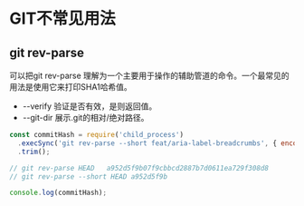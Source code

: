 # GIT不常见用法

## git rev-parse

可以把git rev-parse 理解为一个主要用于操作的辅助管道的命令。一个最常见的用法是使用它来打印SHA1哈希值。

- --verify 验证是否有效，是则返回值。
- --git-dir 展示.git的相对/绝对路径。

```js
const commitHash = require('child_process')
  .execSync('git rev-parse --short feat/aria-label-breadcrumbs', { encoding: 'utf-8' })
  .trim();

// git rev-parse HEAD   a952d5f9b07f9cbbcd2887b7d0611ea729f308d8
// git rev-parse --short HEAD a952d5f9b

console.log(commitHash);
```
